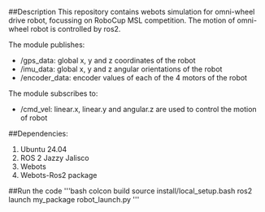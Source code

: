 ##Description
This repository contains webots simulation for omni-wheel drive robot, focussing on RoboCup MSL competition. The motion of omni-wheel robot is controlled by ros2.

The module publishes:
- /gps_data: global x, y and z coordinates of the robot
- /imu_data: global x, y and z angular orientations of the robot
- /encoder_data: encoder values of each of the 4 motors of the robot

The module subscribes to:
- /cmd_vel: linear.x, linear.y and angular.z are used to control the motion of robot

##Dependencies:
1. Ubuntu 24.04
2. ROS 2 Jazzy Jalisco
3. Webots
4. Webots-Ros2 package

##Run the code
'''bash
colcon build
source install/local_setup.bash
ros2 launch my_package robot_launch.py
'''
